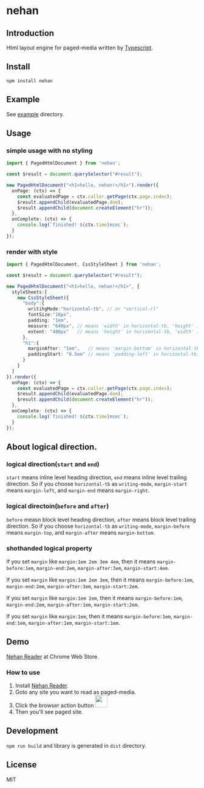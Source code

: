 # nehan

## Introduction

Html layout engine for paged-media written by [Typescript](https://www.typescriptlang.org/).

## Install

```
npm install nehan
```

## Example

See [example](https://github.com/tategakibunko/nehan/tree/master/example) directory.

## Usage

### simple usage with no styling

```typescript
import { PagedHtmlDocument } from 'nehan';

const $result = document.querySelector("#result");

new PagedHtmlDocument("<h1>hello, nehan!</h1>").render({
  onPage: (ctx) => {
    const evaluatedPage = ctx.caller.getPage(ctx.page.index);
    $result.appendChild(evaluatedPage.dom);
    $result.appendChild(document.createElement("hr"));
  },
  onComplete: (ctx) => {
    console.log(`finished! ${ctx.time}msec`);
  }
});
```

### render with style

```typescript
import { PagedHtmlDocument, CssStyleSheet } from 'nehan';

const $result = document.querySelector("#result");

new PagedHtmlDocument("<h1>hello, nehan!</h1>", {
  styleSheets:[
    new CssStyleSheet({
      "body":{
        writihgMode:"horizontal-tb", // or "vertical-rl"
        fontSize:"16px",
        padding: "1em",
        measure: "640px", // means 'width' in horizontal-tb, 'height' in vertical-rl.
        extent: "480px"   // means 'height' in horizontal-tb, 'width' in vertical-rl.
      },
      "h1":{
        marginAfter: "1em",   // means 'margin-bottom' in horizontal-tb, 'margin-left' in vertical-rl
        paddingStart: "0.5em" // means 'padding-left' in horizontal-tb, 'padding-top' in vertical-rl
      }
    }
  ]
}).render({
  onPage: (ctx) => {
    const evaluatedPage = ctx.caller.getPage(ctx.page.index);
    $result.appendChild(evaluatedPage.dom);
    $result.appendChild(document.createElement("hr"));
  },
  onComplete: (ctx) => {
    console.log(`finished! ${ctx.time}msec`);
  }
});
```

## About logical direction.

### logical direction(`start` and `end`)

`start` means inline level heading direction, `end` means inline level trailing direction. So if you choose `horizontal-tb` as `writing-mode`, `margin-start` means `margin-left`, and `margin-end` means `margin-right`.

### logical directoin(`before` and `after`)

`before` measn block level heading direction, `after` means block level trailing direction. So if you choose `horizontal-tb` as `writing-mode`, `margin-before` means `margin-top`, and `margin-after` means `margin-bottom`.

### shothanded logical property

If you set `margin` like `margin:1em 2em 3em 4em`, then it means `margin-before:1em`, `margin-end:2em`, `margin-after:3em`, `margin-start:4em`.

If you set `margin` like `margin:1em 2em 3em`, then it means `margin-before:1em`, `margin-end:2em`, `margin-after:3em`, `margin-start:2em`.

If you set `margin` like `margin:1em 2em`, then it means `margin-before:1em`, `margin-end:2em`, `margin-after:1em`, `margin-start:2em`.

If you set `margin` like `margin:1em`, then it means `margin-before:1em`, `margin-end:1em`, `margin-after:1em`, `margin-start:1em`.

## Demo

[Nehan Reader](https://chrome.google.com/webstore/detail/nehan-reader/bebbekgiffjpgjlgkkhmlgheckolmdcf?hl=ja) at Chrome Web Store.

### How to use

1. Install [Nehan Reader](https://chrome.google.com/webstore/detail/nehan-reader/bebbekgiffjpgjlgkkhmlgheckolmdcf?hl=ja).
2. Goto any site you want to read as paged-media.
3. Click the browser action button <img src="https://raw.github.com/tategakibunko/nehan/master/example/images/nehan-reader-48.png" width="32" height="32" />
4. Then you'll see paged site.

## Development

`npm run build` and library is generated in `dist` directory.

## License

MIT
